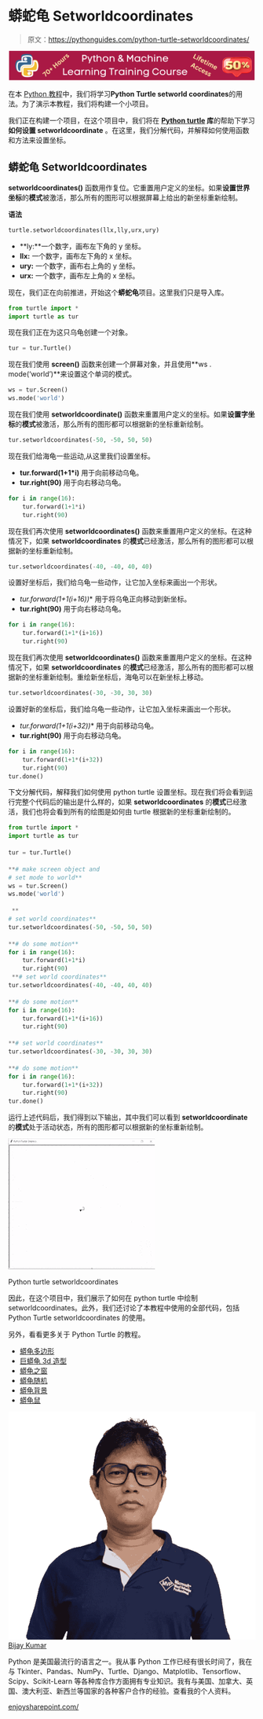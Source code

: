 # 蟒蛇龟 Setworldcoordinates

> 原文：<https://pythonguides.com/python-turtle-setworldcoordinates/>

[![Python & Machine Learning training courses](img/49ec9c6da89a04c9f45bab643f8c765c.png)](https://sharepointsky.teachable.com/p/python-and-machine-learning-training-course)

在本 [Python 教程](https://pythonguides.com/python-hello-world-program/)中，我们将学习**Python Turtle setworld coordinates**的用法。为了演示本教程，我们将构建一个小项目。

我们正在构建一个项目，在这个项目中，我们将在 **[Python turtle](https://pythonguides.com/turtle-programming-in-python/) 库**的帮助下学习**如何设置 setworldcoordinate** 。在这里，我们分解代码，并解释如何使用函数和方法来设置坐标。

## 蟒蛇龟 Setworldcoordinates

**setworldcoordinates()** 函数用作复位。它重置用户定义的坐标。如果**设置世界坐标**的**模式**被激活，那么所有的图形可以根据屏幕上给出的新坐标重新绘制。

**语法**

```py
turtle.setworldcoordinates(llx,lly,urx,ury)
```

*   **ly:**一个数字，画布左下角的 y 坐标。
*   **llx:** 一个数字，画布左下角的 x 坐标。
*   **ury:** 一个数字，画布右上角的 y 坐标。
*   **urx:** 一个数字，画布左上角的 x 坐标。

现在，我们正在向前推进，开始这个**蟒蛇龟**项目。这里我们只是导入库。

```py
from turtle import *
import turtle as tur
```

现在我们正在为这只乌龟创建一个对象。

```py
tur = tur.Turtle()
```

现在我们使用 **screen()** 函数来创建一个屏幕对象，并且使用**ws . mode(‘world’)**来设置这个单词的模式。

```py
ws = tur.Screen()
ws.mode('world')
```

现在我们使用 **setworldcoordinate()** 函数来重置用户定义的坐标。如果**设置字坐标**的**模式**被激活，那么所有的图形都可以根据新的坐标重新绘制。

```py
tur.setworldcoordinates(-50, -50, 50, 50)
```

现在我们给海龟一些运动,从这里我们设置坐标。

*   **tur.forward(1+1*i)** 用于向前移动乌龟。
*   **tur.right(90)** 用于向右移动乌龟。

```py
for i in range(16):
    tur.forward(1+1*i)
    tur.right(90)
```

现在我们再次使用 **setworldcoordinates()** 函数来重置用户定义的坐标。在这种情况下，如果 **setworldcoordinates** 的**模式**已经激活，那么所有的图形都可以根据新的坐标重新绘制。

```py
tur.setworldcoordinates(-40, -40, 40, 40)
```

设置好坐标后，我们给乌龟一些动作，让它加入坐标来画出一个形状。

*   **tur.forward(1+1*(i+16))** 用于将乌龟正向移动到新坐标。
*   **tur.right(90)** 用于向右移动乌龟。

```py
for i in range(16):
    tur.forward(1+1*(i+16))
    tur.right(90)
```

现在我们再次使用 **setworldcoordinates()** 函数来重置用户定义的坐标。在这种情况下，如果 **setworldcoordinates** 的**模式**已经激活，那么所有的图形都可以根据新的坐标重新绘制。重绘新坐标后，海龟可以在新坐标上移动。

```py
tur.setworldcoordinates(-30, -30, 30, 30)
```

设置好新的坐标后，我们给乌龟一些动作，让它加入坐标来画出一个形状。

*   **tur.forward(1+1*(i+32))** 用于向前移动乌龟。
*   **tur.right(90)** 用于向右移动乌龟。

```py
for i in range(16):
    tur.forward(1+1*(i+32))
    tur.right(90)
tur.done()
```

下文分解代码，解释我们如何使用 python turtle 设置坐标。现在我们将会看到运行完整个代码后的输出是什么样的，如果 **setworldcoordinates** 的**模式**已经激活，我们也将会看到所有的绘图是如何由 turtle 根据新的坐标重新绘制的。

```py
from turtle import *
import turtle as tur

tur = tur.Turtle()

**# make screen object and
# set mode to world**
ws = tur.Screen()
ws.mode('world')

 **
# set world coordinates**
tur.setworldcoordinates(-50, -50, 50, 50)

**# do some motion**
for i in range(16):
    tur.forward(1+1*i)
    tur.right(90)
 **# set world coordinates**
tur.setworldcoordinates(-40, -40, 40, 40)

**# do some motion**
for i in range(16):
    tur.forward(1+1*(i+16))
    tur.right(90)

**# set world coordinates**
tur.setworldcoordinates(-30, -30, 30, 30)

**# do some motion**
for i in range(16):
    tur.forward(1+1*(i+32))
    tur.right(90)
tur.done()
```

运行上述代码后，我们得到以下输出，其中我们可以看到 **setworldcoordinate** 的**模式**处于活动状态，所有的图形都可以根据新的坐标重新绘制。

![Python turtle setworldcoordinates](img/50fbc8886901cf6989213dc5b98f8608.png "Python turtle setworldcoordinates")

Python turtle setworldcoordinates

因此，在这个项目中，我们展示了如何在 python turtle 中绘制 setworldcoordinates。此外，我们还讨论了本教程中使用的全部代码，包括 Python Turtle setworldcoordinates 的使用。

另外，看看更多关于 Python Turtle 的教程。

*   [蟒龟多边形](https://pythonguides.com/python-turtle-polygon/)
*   [巨蟒龟 3d 造型](https://pythonguides.com/python-turtle-3d-shapes/)
*   [蟒龟之窗](https://pythonguides.com/python-turtle-window/)
*   [蟒龟随机](https://pythonguides.com/python-turtle-random/)
*   [蟒龟背景](https://pythonguides.com/python-turtle-background/)
*   [蟒龟鼠](https://pythonguides.com/python-turtle-mouse/)

![Bijay Kumar MVP](img/9cb1c9117bcc4bbbaba71db8d37d76ef.png "Bijay Kumar MVP")[Bijay Kumar](https://pythonguides.com/author/fewlines4biju/)

Python 是美国最流行的语言之一。我从事 Python 工作已经有很长时间了，我在与 Tkinter、Pandas、NumPy、Turtle、Django、Matplotlib、Tensorflow、Scipy、Scikit-Learn 等各种库合作方面拥有专业知识。我有与美国、加拿大、英国、澳大利亚、新西兰等国家的各种客户合作的经验。查看我的个人资料。

[enjoysharepoint.com/](https://enjoysharepoint.com/)[](https://www.facebook.com/fewlines4biju "Facebook")[](https://www.linkedin.com/in/fewlines4biju/ "Linkedin")[](https://twitter.com/fewlines4biju "Twitter")